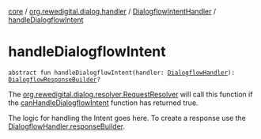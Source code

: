 [core](../../index.md) / [org.rewedigital.dialog.handler](../index.md) / [DialogflowIntentHandler](index.md) / [handleDialogflowIntent](./handle-dialogflow-intent.md)

# handleDialogflowIntent

`abstract fun handleDialogflowIntent(handler: `[`DialogflowHandler`](../-dialogflow-handler/index.md)`): `[`DialogflowResponseBuilder`](../-dialogflow-response-builder/index.md)`?`

The [org.rewedigital.dialog.resolver.RequestResolver](../../org.rewedigital.dialog.resolver/-request-resolver/index.md) will call this function if the [canHandleDialogflowIntent](can-handle-dialogflow-intent.md)
function has returned true.

The logic for handling the Intent goes here. To create a response use the [DialogflowHandler.responseBuilder](../-dialogflow-handler/response-builder.md).


